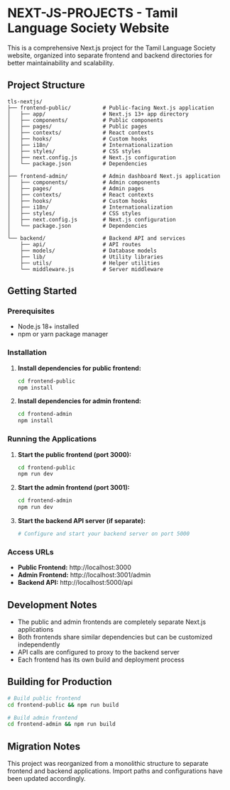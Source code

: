 # NEXT-JS-PROJECTS - Tamil Language Society Website

This is a comprehensive Next.js project for the Tamil Language Society website, organized into separate frontend and backend directories for better maintainability and scalability.

## Project Structure

```
tls-nextjs/
├── frontend-public/          # Public-facing Next.js application
│   ├── app/                  # Next.js 13+ app directory
│   ├── components/           # Public components
│   ├── pages/                # Public pages
│   ├── contexts/             # React contexts
│   ├── hooks/                # Custom hooks
│   ├── i18n/                 # Internationalization
│   ├── styles/               # CSS styles
│   ├── next.config.js        # Next.js configuration
│   └── package.json          # Dependencies
│
├── frontend-admin/           # Admin dashboard Next.js application
│   ├── components/           # Admin components
│   ├── pages/                # Admin pages
│   ├── contexts/             # React contexts
│   ├── hooks/                # Custom hooks
│   ├── i18n/                 # Internationalization
│   ├── styles/               # CSS styles
│   ├── next.config.js        # Next.js configuration
│   └── package.json          # Dependencies
│
└── backend/                  # Backend API and services
    ├── api/                  # API routes
    ├── models/               # Database models
    ├── lib/                  # Utility libraries
    ├── utils/                # Helper utilities
    └── middleware.js         # Server middleware
```

## Getting Started

### Prerequisites
- Node.js 18+ installed
- npm or yarn package manager

### Installation

1. **Install dependencies for public frontend:**
   ```bash
   cd frontend-public
   npm install
   ```

2. **Install dependencies for admin frontend:**
   ```bash
   cd frontend-admin
   npm install
   ```

### Running the Applications

1. **Start the public frontend (port 3000):**
   ```bash
   cd frontend-public
   npm run dev
   ```

2. **Start the admin frontend (port 3001):**
   ```bash
   cd frontend-admin
   npm run dev
   ```

3. **Start the backend API server (if separate):**
   ```bash
   # Configure and start your backend server on port 5000
   ```

### Access URLs

- **Public Frontend:** http://localhost:3000
- **Admin Frontend:** http://localhost:3001/admin
- **Backend API:** http://localhost:5000/api

## Development Notes

- The public and admin frontends are completely separate Next.js applications
- Both frontends share similar dependencies but can be customized independently
- API calls are configured to proxy to the backend server
- Each frontend has its own build and deployment process

## Building for Production

```bash
# Build public frontend
cd frontend-public && npm run build

# Build admin frontend
cd frontend-admin && npm run build
```

## Migration Notes

This project was reorganized from a monolithic structure to separate frontend and backend applications. Import paths and configurations have been updated accordingly.
